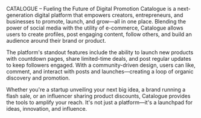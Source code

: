CATALOGUE – Fueling the Future of Digital Promotion
Catalogue is a next-generation digital platform that empowers creators, entrepreneurs, and businesses to promote, launch, and grow—all in one place. Blending the power of social media with the utility of e-commerce, Catalogue allows users to create profiles, post engaging content, follow others, and build an audience around their brand or product.

The platform's standout features include the ability to launch new products with countdown pages, share limited-time deals, and post regular updates to keep followers engaged. With a community-driven design, users can like, comment, and interact with posts and launches—creating a loop of organic discovery and promotion.

Whether you're a startup unveiling your next big idea, a brand running a flash sale, or an influencer sharing product discounts, Catalogue provides the tools to amplify your reach. It's not just a platform—it's a launchpad for ideas, innovation, and influence.
